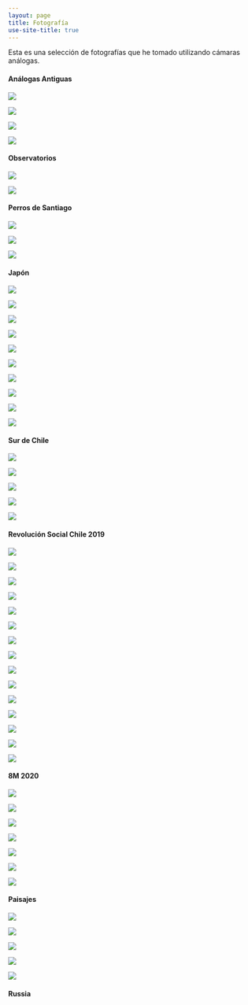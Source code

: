 ```yaml
---
layout: page
title: Fotografía
use-site-title: true
---
```


Esta es una selección de fotografías que he tomado utilizando cámaras análogas.


#### Análogas Antiguas

![](/img/fotografia/1_1.jpg)

![](/img/fotografia/1_2.jpg)

![](/img/fotografia/1_3.jpg)

![](/img/fotografia/1_4.jpg)

#### Observatorios

![](/img/fotografia/3_1.JPG)

![](/img/fotografia/3_2.JPG)

#### Perros de Santiago

![](/img/fotografia/4_1.JPG)

![](/img/fotografia/4_2.JPG)

![](/img/fotografia/4_3.JPG)

#### Japón

![](/img/fotografia/5_2.JPG)

![](/img/fotografia/5_3.JPG)

![](/img/fotografia/5_4.JPG)

![](/img/fotografia/5_5.JPG)

![](/img/fotografia/5_6.JPG)

![](/img/fotografia/5_7.JPG)

![](/img/fotografia/5_8.JPG)

![](/img/fotografia/5_9.JPG)

![](/img/fotografia/9_1.JPG)

![](/img/fotografia/9_2.JPG)

#### Sur de Chile

![](/img/fotografia/7_1.JPG)

![](/img/fotografia/7_2.JPG)

![](/img/fotografia/7_3.JPG)

![](/img/fotografia/7_4.JPG)

![](/img/fotografia/7_5.jpg)

#### Revolución Social Chile 2019

![](/img/fotografia/8_1.JPG)

![](/img/fotografia/8_2.JPG)

![](/img/fotografia/8_3.JPG)

![](/img/fotografia/8_4.JPG)

![](/img/fotografia/8_5.JPG)

![](/img/fotografia/10_1.JPG)

![](/img/fotografia/10_2.JPG)

![](/img/fotografia/10_3.JPG)

![](/img/fotografia/10_4.JPG)

![](/img/fotografia/rev_1.JPG)

![](/img/fotografia/rev_2.JPG)

![](/img/fotografia/rev_3.JPG)

![](/img/fotografia/rev_4.JPG)

![](/img/fotografia/rev_5.JPG)

![](/img/fotografia/rev_6.JPG)

#### 8M 2020

![](/img/fotografia/8M_1.JPG)

![](/img/fotografia/8M_2.JPG)

![](/img/fotografia/8M_3.JPG)

![](/img/fotografia/8M_4.JPG)

![](/img/fotografia/8M_5.JPG)

![](/img/fotografia/8M_6.JPG)

![](/img/fotografia/8M_7.JPG)



#### Paisajes

![](/img/fotografia/14_1.JPG)

![](/img/fotografia/15_2.JPG)

![](/img/fotografia/14_2.JPG)

![](/img/fotografia/2_1.JPG)

![](/img/fotografia/2_2.JPG)

#### Russia 



